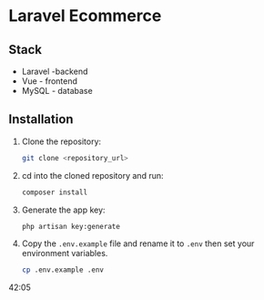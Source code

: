 # Laravel Ecommerce

## Stack

-   Laravel -backend
-   Vue - frontend
-   MySQL - database

## Installation

1. Clone the repository:
    ```bash
    git clone <repository_url>
    ```
1. cd into the cloned repository and run:
    ```bash
    composer install
    ```
1. Generate the app key:
    ```bash
    php artisan key:generate
    ```
1. Copy the `.env.example` file and rename it to `.env` then set your environment variables.
    ```bash
    cp .env.example .env
    ```

42:05
